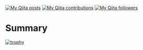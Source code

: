 [![My Qiita posts](https://qiita-badge.apiapi.app/s/masarufuruya/posts.svg)](http://qiita.com/masarufuruya)
[![My Qiita contributions](https://qiita-badge.apiapi.app/s/masarufuruya/contributions.svg)](http://qiita.com/masarufuruya)
[![My Qiita followers](https://qiita-badge.apiapi.app/s/masarufuruya/followers.svg)](http://qiita.com/masarufuruya)

# Summary
[![trophy](https://github-profile-trophy.vercel.app/?username=masarufuruya)](https://github.com/ryo-ma/github-profile-trophy)




